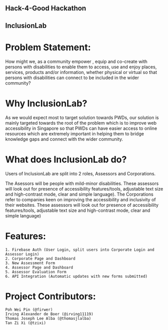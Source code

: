 ## Hack-4-Good Hackathon

## InclusionLab

# Problem Statement:
How might we, as a community empower , equip and co-create with persons with disabilities to enable them to access, use and enjoy places, services, products and/or information, whether physical or virtual so that persons with disabilities can connect to be included in the wider community?

# Why InclusionLab?
As we would expect most to target solution towards PWDs, our solution is mainly targeted towards the root of the problem which is to improve web accessibility in Singapore so that PWDs can have easier access to online resources which are extremely important in helping them to bridge knowledge gaps and connect with the wider community.

# What does InclusionLab do?
Users of InclusionLab are split into 2 roles, Assessors and Corporations.

The Asessors will be people with mild-minor disabilities. These assessors will look out for presence of accessibility features/tools, adjustable text size and high-contrast mode, clear and simple language).
The Corporations refer to companies keen on improving the accessibility and inclusivity of their websites. These assessors will look out for presence of accessibility features/tools, adjustable text size and high-contrast mode, clear and simple language)

# Features:

    1. Firebase Auth (User Login, split users into Corporate Login and Assessor Login)
    2. Corporate Page and Dashboard
    3. New Assessment Form
    4. Assessor Page and Dashboard
    5. Assessor Evaluation Form
    6. API Integration (Automatic updates with new forms submitted)

# Project Contributors:

    Poh Wei Pin (@firwer)
    Irving Alexander de Boer (@irving11119)
    Thomas Joseph Lee Alba (@thomasjlalba)
    Tan Zi Xi (@tzixi)